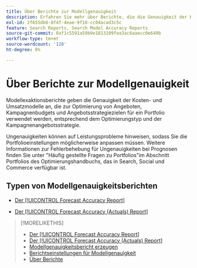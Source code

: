 ```yaml
---
title: Über Berichte zur Modellgenauigkeit
description: Erfahren Sie mehr über Berichte, die die Genauigkeit der Kosten- und Umsatzmodelle angeben, die zur Optimierung eines Portfolios verwendet werden.
exl-id: 2f655db6-8f4f-4eae-9f18-cc04acad3c5c
feature: Search Reports, Search Model Accuracy Reports
source-git-commit: 0af1c5591a59b9e1813209fea3ac6aaecc0e649b
workflow-type: tm+mt
source-wordcount: '128'
ht-degree: 0%

---
```


# Über Berichte zur Modellgenauigkeit

Modellexaktionsberichte geben die Genauigkeit der Kosten- und Umsatzmodelle an, die zur Optimierung von Angeboten, Kampagnenbudgets und Angebotsstrategiezielen für ein Portfolio verwendet werden, entsprechend dem Optimierungstyp und der Kampagnenangebotsstrategie.

Ungenauigkeiten können auf Leistungsprobleme hinweisen, sodass Sie die Portfolioeinstellungen möglicherweise anpassen müssen. Weitere Informationen zur Fehlerbehebung für Ungenauigkeiten bei Prognosen finden Sie unter &quot;Häufig gestellte Fragen zu Portfolios&quot;im Abschnitt Portfolios des Optimierungshandbuchs, das in Search, Social und Commerce verfügbar ist.<!-- verify convention for referencing Optimization Guide here -->

## Typen von Modellgenauigkeitsberichten

* [Der [!UICONTROL Forecast Accuracy Report]](forecast-accuracy-report.md)

* [Der [!UICONTROL Forecast Accuracy (Actuals) Report]](forecast-accuracy-actuals-report.md)

>[!MORELIKETHIS]
>
>* [Der [!UICONTROL Forecast Accuracy Report]](forecast-accuracy-report.md)
>* [Der [!UICONTROL Forecast Accuracy (Actuals) Report]](forecast-accuracy-actuals-report.md)
>* [ Modellgenauigkeitsbericht erzeugen](model-accuracy-report-generate.md)
>* [Berichtseinstellungen für Modellgenauigkeit](/help/search-social-commerce/reports/management/model-accuracy/model-accuracy-report-settings.md)
>* [Über Berichte](/help/search-social-commerce/reports/report-about.md)
